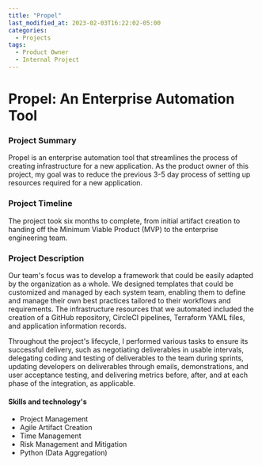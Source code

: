 ```yaml
---
title: "Propel"
last_modified_at: 2023-02-03T16:22:02-05:00
categories:
  - Projects
tags:
  - Product Owner
  - Internal Project
---
```

# Propel: An Enterprise Automation Tool 
### Project Summary
Propel is an enterprise automation tool that streamlines the process of creating infrastructure for a new application. As the product owner of this project, my goal was to reduce the previous 3-5 day process of setting up resources required for a new application.

### Project Timeline
The project took six months to complete, from initial artifact creation to handing off the Minimum Viable Product (MVP) to the enterprise engineering team.

### Project Description
Our team's focus was to develop a framework that could be easily adapted by the organization as a whole. We designed templates that could be customized and managed by each system team, enabling them to define and manage their own best practices tailored to their workflows and requirements. The infrastructure resources that we automated included the creation of a GitHub repository, CircleCI pipelines, Terraform YAML files, and application information records.

Throughout the project's lifecycle, I performed various tasks to ensure its successful delivery, such as negotiating deliverables in usable intervals, delegating coding and testing of deliverables to the team during sprints, updating developers on deliverables through emails, demonstrations, and user acceptance testing, and delivering metrics before, after, and at each phase of the integration, as applicable.

#### Skills and technology's
- Project Management
- Agile Artifact Creation
- Time Management 
- Risk Management and Mitigation 
- Python (Data Aggregation)
